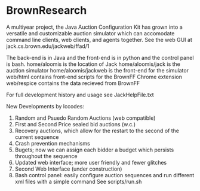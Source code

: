 BrownResearch
=============
A multiyear project, the Java Auction Configuration Kit has grown into a versatile and customizable auction simulator 
which can accomodate command line clients, web clients, and agents together. 
  See the web GUI at jack.cs.brown.edu/jackweb/ffad/1
  
The back-end is in Java and the front-end is in python and the control panel is bash. 
	home/aloomis is the location of Jack
	home/aloomis/jack is the auction simulator
	home/aloomis/jackweb is the front-end for the simulator
	web/html contains front-end scripts for the BrownFF Chrome extension
	web/respice contains the data recieved from BrownFF
	

For full development history and usage see JackHelpFile.txt

New Developments by lccodes:
  1. Random and Psuedo Random Auctions (web compatible)
  2. First and Second Price sealed bid auctions (w.c.)
  3. Recovery auctions, which allow for the restart to the second of the current sequence
  4. Crash prevention mechanisms
  5. Bugets; now we can assign each bidder a budget which persists throughout the sequence
  6. Updated web interface; more user friendly and fewer glitches
  7. Second Web Interface (under construction)
  8. Bash control panel: easily configure auction sequences and run different xml files with a simple command
      See scripts/run.sh
